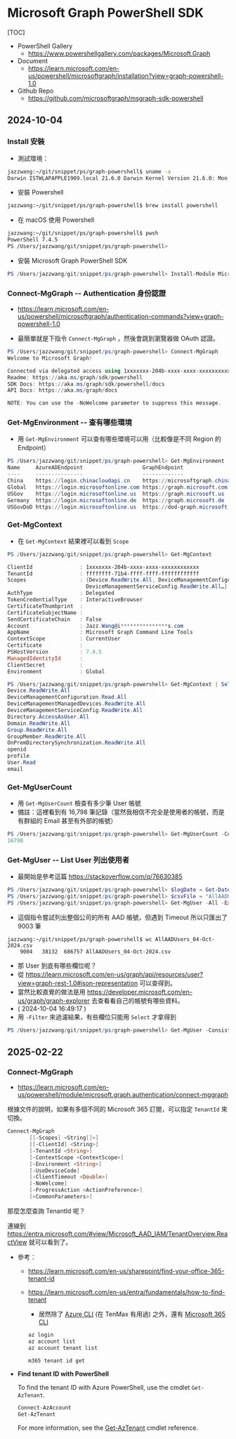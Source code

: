 # Microsoft Graph PowerShell SDK

[TOC]

- PowerShell Gallery
  - https://www.powershellgallery.com/packages/Microsoft.Graph
- Document
  - https://learn.microsoft.com/en-us/powershell/microsoftgraph/installation?view=graph-powershell-1.0
- Github Repo
  - https://github.com/microsoftgraph/msgraph-sdk-powershell

## 2024-10-04

### Install 安裝

- 測試環境：

```bash
jazzwang:~/git/snippet/ps/graph-powershell$ uname -a
Darwin ISTWLAPAPPLE1909.local 21.6.0 Darwin Kernel Version 21.6.0: Mon Jun 24 00:56:10 PDT 2024; root:xnu-8020.240.18.709.2~1/RELEASE_X86_64 x86_64
```

- 安裝 Powershell

```bash
jazzwang:~/git/snippet/ps/graph-powershell$ brew install powershell
```

- 在 macOS 使用 Powershell

```bash
jazzwang:~/git/snippet/ps/graph-powershell$ pwsh
PowerShell 7.4.5
PS /Users/jazzwang/git/snippet/ps/graph-powershell>
```

- 安裝 Microsoft Graph PowerShell SDK

```powershell
PS /Users/jazzwang/git/snippet/ps/graph-powershell> Install-Module Microsoft.Graph -Scope CurrentUser -Repository PSGallery -Force
```

### Connect-MgGraph -- Authentication 身份認證

- https://learn.microsoft.com/en-us/powershell/microsoftgraph/authentication-commands?view=graph-powershell-1.0

- 最簡單就是下指令 `Connect-MgGraph` ，然後會跳到瀏覽器做 OAuth 認證。

```powershell
PS /Users/jazzwang/git/snippet/ps/graph-powershell> Connect-MgGraph
Welcome to Microsoft Graph!

Connected via delegated access using 1xxxxxxx-204b-xxxx-xxxx-xxxxxxxxxxxx
Readme: https://aka.ms/graph/sdk/powershell
SDK Docs: https://aka.ms/graph/sdk/powershell/docs
API Docs: https://aka.ms/graph/docs

NOTE: You can use the -NoWelcome parameter to suppress this message.
```

### Get-MgEnvironment -- 查有哪些環境

- 用 `Get-MgEnvironment` 可以查有哪些環境可以用（比較像是不同 Region 的 Endpoint）

```powershell
PS /Users/jazzwang/git/snippet/ps/graph-powershell> Get-MgEnvironment
Name     AzureADEndpoint                   GraphEndpoint                           Type
----     ---------------                   -------------                           ----
China    https://login.chinacloudapi.cn    https://microsoftgraph.chinacloudapi.cn Built-in
Global   https://login.microsoftonline.com https://graph.microsoft.com             Built-in
USGov    https://login.microsoftonline.us  https://graph.microsoft.us              Built-in
Germany  https://login.microsoftonline.de  https://graph.microsoft.de              Built-in
USGovDoD https://login.microsoftonline.us  https://dod-graph.microsoft.us          Built-in
```

### Get-MgContext

- 在 `Get-MgContext` 結果裡可以看到 `Scope`

```powershell
PS /Users/jazzwang/git/snippet/ps/graph-powershell> Get-MgContext

ClientId               : 1xxxxxxx-204b-xxxx-xxxx-xxxxxxxxxxxx
TenantId               : ffffffff-71b4-ffff-ffff-ffffffffffff
Scopes                 : {Device.ReadWrite.All, DeviceManagementConfiguration.Read.All, DeviceManagementManagedDevices.ReadWrite.All,
                         DeviceManagementServiceConfig.ReadWrite.All…}
AuthType               : Delegated
TokenCredentialType    : InteractiveBrowser
CertificateThumbprint  :
CertificateSubjectName :
SendCertificateChain   : False
Account                : Jazz.Wang@i***************s.com
AppName                : Microsoft Graph Command Line Tools
ContextScope           : CurrentUser
Certificate            :
PSHostVersion          : 7.4.5
ManagedIdentityId      :
ClientSecret           :
Environment            : Global

PS /Users/jazzwang/git/snippet/ps/graph-powershell> Get-MgContext | Select -ExpandProperty Scopes
Device.ReadWrite.All
DeviceManagementConfiguration.Read.All
DeviceManagementManagedDevices.ReadWrite.All
DeviceManagementServiceConfig.ReadWrite.All
Directory.AccessAsUser.All
Domain.ReadWrite.All
Group.ReadWrite.All
GroupMember.ReadWrite.All
OnPremDirectorySynchronization.ReadWrite.All
openid
profile
User.Read
email
```

### Get-MgUserCount

- 用 `Get-MgUserCount` 檢查有多少筆 User 帳號
- 備註：這裡看到有 16,798 筆記錄（當然我相信不完全是使用者的帳號，而是有群組的 Email 甚至有外部的帳號）
```powershell
PS /Users/jazzwang/git/snippet/ps/graph-powershell> Get-MgUserCount -ConsistencyLevel eventual
16798
```

### Get-MgUser -- List User 列出使用者

- 最開始是參考這篇 https://stackoverflow.com/q/76630385

```powershell
PS /Users/jazzwang/git/snippet/ps/graph-powershell> $logDate = Get-Date -Format "dd-MMM-yyyy"
PS /Users/jazzwang/git/snippet/ps/graph-powershell> $csvFile = "AllAADUsers_$logDate.csv"
PS /Users/jazzwang/git/snippet/ps/graph-powershell> Get-MgUser -All -ExpandProperty manager | Select DisplayName, UserPrincipalName, JobTitle, @{Name = 'Manager'; Expression = {$_.Manager.AdditionalProperties.displayName}} | Export-Csv -Path $csvFile
```

- 這個指令嘗試列出整個公司的所有 AAD 帳號，但遇到 Timeout 所以只匯出了 9003 筆

```
jazzwang:~/git/snippet/ps/graph-powershell$ wc AllAADUsers_04-Oct-2024.csv
    9004   38132  686757 AllAADUsers_04-Oct-2024.csv
```

- 那 User 到底有哪些欄位呢？
- 從 https://learn.microsoft.com/en-us/graph/api/resources/user?view=graph-rest-1.0#json-representation 可以查得到。
- 當然比較直覺的做法是用 https://developer.microsoft.com/en-us/graph/graph-explorer 去查看看自己的帳號有哪些資料。
- ( 2024-10-04 16:49:17 )
- 用 `-Filter` 來過濾結果，有些欄位只能用 `Select` 才拿得到
```powershell
PS /Users/jazzwang/git/snippet/ps/graph-powershell> Get-MgUser -ConsistencyLevel eventual -Count userCount -Filter "startsWith(OfficeLocation, 'I******a-Taipei')" | Select id, DisplayName, Mail, OfficeLocation, createdDateTime | Export-Csv -Path "TDC_MS365_ID.csv"
```

## 2025-02-22

### Connect-MgGraph

- https://learn.microsoft.com/en-us/powershell/module/microsoft.graph.authentication/connect-mggraph

根據文件的說明，如果有多個不同的 Microsoft 365 訂閱，可以指定 `TenantId` 來切換。

```powershell
Connect-MgGraph
       [[-Scopes] <String[]>]
       [[-ClientId] <String>]
       [-TenantId <String>]
       [-ContextScope <ContextScope>]
       [-Environment <String>]
       [-UseDeviceCode]
       [-ClientTimeout <Double>]
       [-NoWelcome]
       [-ProgressAction <ActionPreference>]
       [<CommonParameters>]
```

那麼怎麼查詢 TenantId 呢？

連線到 https://entra.microsoft.com/#view/Microsoft_AAD_IAM/TenantOverview.ReactView 就可以看到了。

- 參考：
  - https://learn.microsoft.com/en-us/sharepoint/find-your-office-365-tenant-id
  - https://learn.microsoft.com/en-us/entra/fundamentals/how-to-find-tenant
    - 居然除了 [Azure CLI](https://learn.microsoft.com/en-us/cli/azure/install-azure-cli) (在 TenMax 有用過) 之外，還有 [Microsoft 365 CLI](https://github.com/pnp/cli-microsoft365)

    ```powershell
    az login
    az account list
    az account tenant list
    ```

    ```powershell
    m365 tenant id get
    ```

- **Find tenant ID with PowerShell**

    To find the tenant ID with Azure PowerShell, use the cmdlet `Get-AzTenant`.

    ```powershell
    Connect-AzAccount
    Get-AzTenant
    ```

    For more information, see the [Get-AzTenant](https://learn.microsoft.com/en-us/powershell/module/az.accounts/get-aztenant) cmdlet reference.
